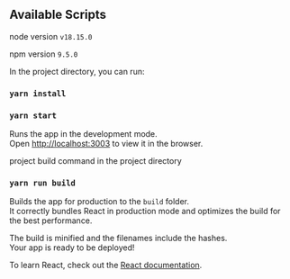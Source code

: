 ## Available Scripts

node version
```v18.15.0```

npm version
```9.5.0```

In the project directory, you can run:

### `yarn install`
### `yarn start`

Runs the app in the development mode.\
Open [http://localhost:3003](http://localhost:3003) to view it in the browser.

project build command in the project directory

### `yarn run build`

Builds the app for production to the `build` folder.\
It correctly bundles React in production mode and optimizes the build for the best performance.

The build is minified and the filenames include the hashes.\
Your app is ready to be deployed!

To learn React, check out the [React documentation](https://reactjs.org/).

